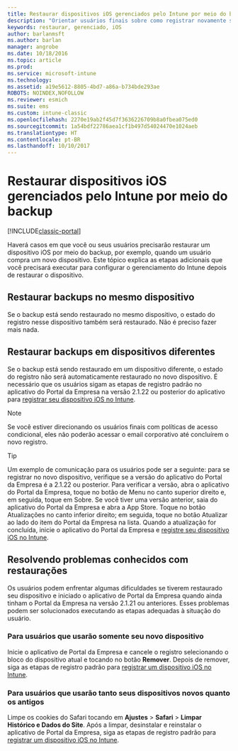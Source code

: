 ```yaml
---
title: Restaurar dispositivos iOS gerenciados pelo Intune por meio do backup
description: "Orientar usuários finais sobre como registrar novamente seus dispositivos após a restauração por meio do backup."
keywords: restaurar, gerenciado, iOS
author: barlanmsft
ms.author: barlan
manager: angrobe
ms.date: 10/18/2016
ms.topic: article
ms.prod: 
ms.service: microsoft-intune
ms.technology: 
ms.assetid: a19e5612-8805-4bd7-a86a-b734bde293ae
ROBOTS: NOINDEX,NOFOLLOW
ms.reviewer: esmich
ms.suite: ems
ms.custom: intune-classic
ms.openlocfilehash: 2270e19ab2f45d7f3636226709b8a0fbea075ed0
ms.sourcegitcommit: 1a54bdf22786aea1cf1b497d54024470e1024aeb
ms.translationtype: HT
ms.contentlocale: pt-BR
ms.lasthandoff: 10/10/2017
---
```

# <a name="restore-intune-managed-ios-devices-from-backup"></a>Restaurar dispositivos iOS gerenciados pelo Intune por meio do backup

[!INCLUDE[classic-portal](../includes/classic-portal.md)]

Haverá casos em que você ou seus usuários precisarão restaurar um dispositivo iOS por meio do backup, por exemplo, quando um usuário compra um novo dispositivo. Este tópico explica as etapas adicionais que você precisará executar para configurar o gerenciamento do Intune depois de restaurar o dispositivo.

## <a name="restoring-backups-onto-the-same-device"></a>Restaurar backups no mesmo dispositivo

Se o backup está sendo restaurado no mesmo dispositivo, o estado do registro nesse dispositivo também será restaurado. Não é preciso fazer mais nada.

## <a name="restoring-backups-onto-different-devices"></a>Restaurar backups em dispositivos diferentes

Se o backup está sendo restaurado em um dispositivo diferente, o estado do registro não será automaticamente restaurado no novo dispositivo. É necessário que os usuários sigam as etapas de registro padrão no aplicativo do Portal da Empresa na versão 2.1.22 ou posterior do aplicativo para [registrar seu dispositivo iOS no Intune](/intune-user-help/enroll-your-device-in-intune-ios).

> [!NOTE]
> Se você estiver direcionando os usuários finais com políticas de acesso condicional, eles não poderão acessar o email corporativo até concluírem o novo registro.

> [!TIP]
> Um exemplo de comunicação para os usuários pode ser a seguinte: para se registrar no novo dispositivo, verifique se a versão do aplicativo do Portal da Empresa é a 2.1.22 ou posterior. Para verificar a versão, abra o aplicativo do Portal da Empresa, toque no botão de Menu no canto superior direito e, em seguida, toque em Sobre. Se você tiver uma versão anterior, saia do aplicativo do Portal da Empresa e abra a App Store. Toque no botão Atualizações no canto inferior direito; em seguida, toque no botão Atualizar ao lado do item do Portal da Empresa na lista. Quando a atualização for concluída, inicie o aplicativo do Portal da Empresa e [registre seu dispositivo iOS no Intune](/intune-user-help/enroll-your-device-in-intune-ios).

## <a name="resolving-known-issues-with-restores"></a>Resolvendo problemas conhecidos com restaurações

Os usuários podem enfrentar algumas dificuldades se tiverem restaurado seu dispositivo e iniciado o aplicativo de Portal da Empresa quando ainda tinham o Portal da Empresa na versão 2.1.21 ou anteriores. Esses problemas podem ser solucionados executando as etapas adequadas à situação do usuário.

### <a name="for-users-who-will-only-use-their-new-device"></a>Para usuários que usarão somente seu novo dispositivo
Inicie o aplicativo de Portal da Empresa e cancele o registro selecionando o bloco do dispositivo atual e tocando no botão __Remover__. Depois de remover, siga as etapas de registro padrão para [registrar um dispositivo iOS no Intune](/intune-user-help/enroll-your-device-in-intune-ios).

### <a name="for-users-who-will-use-both-their-old-and-new-devices"></a>Para usuários que usarão tanto seus dispositivos novos quanto os antigos
Limpe os cookies do Safari tocando em __Ajustes__ > __Safari__ > __Limpar Histórico e Dados do Site__. Após a limpar, desinstalar e reinstalar o aplicativo de Portal da Empresa, siga as etapas de registro padrão para [registrar um dispositivo iOS no Intune](/intune-user-help/enroll-your-device-in-intune-ios).
